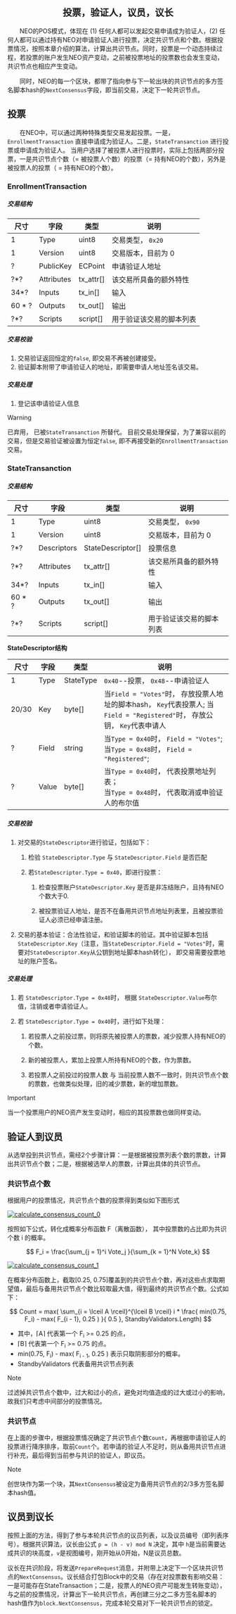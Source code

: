 <center><h2>投票，验证人，议员，议长</h2></center>


&emsp;&emsp;NEO的POS模式，体现在 (1) 任何人都可以发起交易申请成为验证人，(2) 任何人都可以通过持有NEO对申请验证人进行投票，决定共识节点和个数。根据投票情况，按照本章介绍的算法，计算出共识节点。同时，投票是一个动态持续过程，若投票的账户发生NEO资产变动，之前被投票地址的投票数也会发生变动，共识节点也相应产生变动。

&emsp;&emsp;同时，NEO的每一个区块，都带了指向参与下一轮出块的共识节点的多方签名脚本hash的`NextConsensus`字段，即当前交易，决定下一轮共识节点。

## 投票


&emsp;&emsp;在NEO中，可以通过两种特殊类型交易发起投票。一是，`EnrollmentTransaction` 直接申请成为验证人。二是，`StateTransanction` 进行投票或申请成为验证人。 当用户选择了被投票人进行投票时，实际上包括两部分投票，一是共识节点个数（= 被投票人个数）的投票（= 持有NEO的个数），另外是被投票人的投票（ = 持有NEO的个数）。


### EnrollmentTransaction

##### **交易结构**

| 尺寸 | 字段 | 类型 | 说明 |
|-----|------|------|------|
| 1 | Type | uint8 | 交易类型， `0x20` |
| 1 | Version | uint8 | 	交易版本，目前为 0 |
| ? | PublicKey | ECPoint | 申请验证人地址 |
| ?*? | Attributes | tx_attr[]| 该交易所具备的额外特性 |
| 34*? | Inputs |  tx_in[] | 输入 |
| 60 * ? | Outputs | tx_out[] | 输出 |
| ?*? | Scripts | script[] | 用于验证该交易的脚本列表 |

##### **交易校验**

1. 交易验证返回恒定的`false`, 即交易不再被创建接受。
2. 验证脚本附带了申请验证人的地址，即需要申请人地址签名该交易。


##### **交易处理**

1. 登记该申请验证人信息

> [!Warning]
> 已弃用， 已被`StateTransanction` 所替代。 目前交易处理保留，为了兼容以前的交易，但是交易验证被设置为恒定`false`, 即不再接受新的`EnrollmentTransaction`交易。


### StateTransanction

##### **交易结构**

| 尺寸 | 字段 | 类型 | 说明 |
|-----|------|------|------|
| 1 | Type | uint8 | 交易类型， `0x90` |
| 1 | Version | uint8 | 	交易版本，目前为 0 |
| ?*?   | Descriptors | StateDescriptor[] | 投票信息  |
| ?*? | Attributes | tx_attr[]| 该交易所具备的额外特性 |
| 34*? | Inputs |  tx_in[] | 输入 |
| 60 * ? | Outputs | tx_out[] | 输出 |
| ?*? | Scripts | script[] | 用于验证该交易的脚本列表 |

**StateDescriptor结构**

| 尺寸  |   字段  | 类型 |  说明 |
|-------|---------|------|-------|
| 1  | Type |  StateType | `0x40`--投票， `0x48`--申请验证人 |
| 20/30 |  Key | byte[] |  当`Field = "Votes"`时， 存放投票人地址的脚本hash， `Key`代表投票人; 当`Field = "Registered"`时， 存放公钥， `Key`代表申请人  | 
| ? | Field | string |  当`Type = 0x40`时， `Field = "Votes"`; <br/>当`Type = 0x48`时， `Field = "Registered"`; |
| ? | Value | byte[] | 当`Type = 0x40`时， 代表投票地址列表； <br/> 当`Type = 0x48`时， 代表取消或申验证人的布尔值  |



#####  **交易校验**

1. 对交易的`StateDescriptor`进行验证，包括如下：
   1. 检验 `StateDescriptor.Type` 与  `StateDescriptor.Field` 是否匹配
  
   2. 若`StateDescriptor.Type = 0x40`，即进行投票：
       1. 检查投票账户`StateDescriptor.Key` 是否是非冻结账户，且持有NEO个数大于0.
       
       2. 被投票验证人地址，是否不在备用共识节点地址列表里，且被投票验证人必须已经申请注册。

2. 交易的基本验证：合法性验证，和验证脚本的验证。其中验证脚本包括`StateDescriptor.Key`（注意，当`StateDescriptor.Field = "Votes"`时，需要对`StateDescriptor.Key`从公钥到地址脚本hash转化）， 即交易需要投票地址的账户签名。


#####  **交易处理**

1. 若 `StateDescriptor.Type = 0x48`时， 根据 `StateDescriptor.Value`布尔值，注销或者申请验证人。

2. 若 `StateDescriptor.Type = 0x40`时，进行如下处理：
    1. 若投票人之前投过票，则将原先被投票人的票数，减少投票人持有NEO的个数。

    2. 新的被投票人，累加上投票人所持有NEO的个数，作为票数。

    3. 若投票人之前投过的投票人数 与 当前投票人数不一致时，则共识节点个数的票数，也做类似处理，旧的减少票数，新的增加票数。


> [!IMPORTANT]
> 当一个投票用户的NEO资产发生变动时，相应的其投票数也做同样变动。



## 验证人到议员


从选举投到共识节点，需经2个步骤计算：一是根据被投票列表个数的票数，计算出共识节点个数；二是，根据被选举人的票数，计算出具体的共识节点。


### 共识节点个数


<script type="text/javascript" src="http://cdn.mathjax.org/mathjax/latest/MathJax.js?config=default"></script>



根据用户的投票情况，共识节点个数的投票得到类似如下图形式


[![calculate_consensus_count_0](../../images/consensus/calculate_consensus_count_0.jpg)](../../images/consensus/calculate_consensus_count_0.jpg)


按照如下公式，转化成概率分布函数 F（离散函数）， 其中投票数的占比即为共识个数 i 的概率。

$$
F_i = \frac{\sum_{j = 1}^i Vote_j }{\sum_{k = 1}^N Vote_k}
$$


[![calculate_consensus_count_1](../../images/consensus/calculate_consensus_count_1.jpg)](../../images/consensus/calculate_consensus_count_1.jpg)

在概率分布函数上，截取[0.25, 0.75]覆盖到的共识节点个数，再对这些点求取期望值，最后与备用共识节点个数比较取最大值，得到最终的共识节点个数。公式如下：

$$
Count = max( \sum_{i = \lceil A \rceil}^{\lceil B \rceil} i *  \frac{ min(0.75, F_i) - max( F_{i - 1}, 0.25 ) }{ 0.5 }, StandbyValidators.Length)
$$

- 其中，⌈A⌉ 代表第一个 F<sub>i</sub> >= 0.25 的点， 
- ⌈B⌉ 代表第一个  F<sub>i</sub> >= 0.75 的点。
- min(0.75, F<sub>i</sub>) - max( F<sub>i - 1</sub>, 0.25 )  表示只取阴影部分的概率。
- StandbyValidators 代表备用共识节点列表

> [!Note]
> 过滤掉共识节点个数中，过大和过小的点，避免对均值造成的过大或过小的影响，故我们只考虑中间部分的投票情况。


### 共识节点


在上面的步骤中，根据投票情况确定了共识节点个数`Count`，再根据申请验证人的投票进行降序排序，取前`Count`个。若申请的验证人不足时，则从备用共识节点进行补充，最后得到当前参与共识的验证人，即议员。


> [!Note]
> 创世块作为第一个块，其`NextConsensus`被设定为备用共识节点的2/3多方签名脚本hash值。

## 议员到议长


按照上面的方法，得到了参与本轮共识节点的议员列表，以及议员编号（即列表序号）。根据共识算法，议长由公式 `p = (h - v) mod N` 决定，其中 `h`是当前需要达成共识的块高度，`v`是视图编号，刚开始从0开始，N是议员总数。 


议长在共识阶段，将发送`PrepareRequest`消息，并附带上决定下一个区块共识节点的`NextConsensus`。议长结合打包Block中的交易（存在对投票数有影响交易：一是可能存在StateTransaction；二是，投票人的NEO资产可能发生转账变动），与之前的投票情况，计算出下一轮共识节点，再创建三分之二多方签名脚本的hash值作为`block.NextConsensus`，完成本轮交易对下一轮共识节点的锁定。

